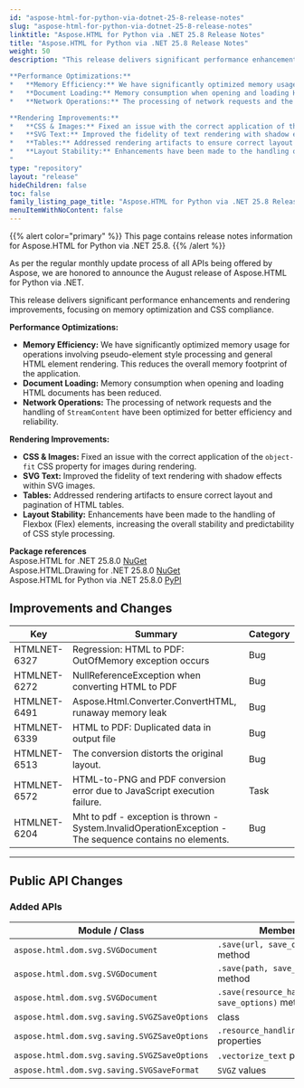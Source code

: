 ```yaml
---
id: "aspose-html-for-python-via-dotnet-25-8-release-notes"
slug: "aspose-html-for-python-via-dotnet-25-8-release-notes"
linktitle: "Aspose.HTML for Python via .NET 25.8 Release Notes"
title: "Aspose.HTML for Python via .NET 25.8 Release Notes"
weight: 50
description: "This release delivers significant performance enhancements and rendering improvements, focusing on memory optimization and CSS compliance.

**Performance Optimizations:**
*   **Memory Efficiency:** We have significantly optimized memory usage for operations involving pseudo-element style processing and general HTML element rendering. This reduces the overall memory footprint of the application.
*   **Document Loading:** Memory consumption when opening and loading HTML documents has been reduced.
*   **Network Operations:** The processing of network requests and the handling of `StreamContent` have been optimized for better efficiency and reliability.

**Rendering Improvements:**
*   **CSS & Images:** Fixed an issue with the correct application of the `object-fit` CSS property for images during rendering.
*   **SVG Text:** Improved the fidelity of text rendering with shadow effects within SVG images.
*   **Tables:** Addressed rendering artifacts to ensure correct layout and pagination of HTML tables.
*   **Layout Stability:** Enhancements have been made to the handling of Flexbox (Flex) elements, increasing the overall stability and predictability of CSS style processing.
"
type: "repository"
layout: "release"
hideChildren: false
toc: false
family_listing_page_title: "Aspose.HTML for Python via .NET 25.8 Release Notes"
menuItemWithNoContent: false
---
```

{{% alert color="primary" %}}
This page contains release notes information for Aspose.HTML for Python via .NET 25.8.
{{% /alert %}}

As per the regular monthly update process of all APIs being offered by Aspose, we are honored to announce the August release of Aspose.HTML for Python via .NET.

This release delivers significant performance enhancements and rendering improvements, focusing on memory optimization and CSS compliance.

**Performance Optimizations:**
*   **Memory Efficiency:** We have significantly optimized memory usage for operations involving pseudo-element style processing and general HTML element rendering. This reduces the overall memory footprint of the application.
*   **Document Loading:** Memory consumption when opening and loading HTML documents has been reduced.
*   **Network Operations:** The processing of network requests and the handling of `StreamContent` have been optimized for better efficiency and reliability.

**Rendering Improvements:**
*   **CSS & Images:** Fixed an issue with the correct application of the `object-fit` CSS property for images during rendering.
*   **SVG Text:** Improved the fidelity of text rendering with shadow effects within SVG images.
*   **Tables:** Addressed rendering artifacts to ensure correct layout and pagination of HTML tables.
*   **Layout Stability:** Enhancements have been made to the handling of Flexbox (Flex) elements, increasing the overall stability and predictability of CSS style processing.

**Package references**<br>
Aspose.HTML for .NET 25.8.0 [NuGet](https://www.nuget.org/packages/Aspose.Html)<br>
Aspose.HTML.Drawing for .NET 25.8.0 [NuGet](https://www.nuget.org/packages/Aspose.Html.Drawing)<br>
Aspose.HTML for Python via .NET 25.8.0 [PyPI](https://pypi.org/project/aspose-html-net/)


## **Improvements and Changes**

| **Key**      | **Summary**                                                                            | **Category** |
| ------------ | -------------------------------------------------------------------------------------- | ------------ |
| HTMLNET-6327 | Regression: HTML to PDF: OutOfMemory exception occurs | Bug |
| HTMLNET-6272 | NullReferenceException when converting HTML to PDF | Bug |
| HTMLNET-6491 | Aspose.Html.Converter.ConvertHTML, runaway memory leak | Bug |
| HTMLNET-6339 | HTML to PDF: Duplicated data in output file | Bug |
| HTMLNET-6513 | The conversion distorts the original layout. | Bug |
| HTMLNET-6572 | HTML-to-PNG and PDF conversion error due to JavaScript execution failure. | Task |
| HTMLNET-6204 | Mht to pdf - exception is thrown - System.InvalidOperationException - The sequence contains no elements. | Bug |


---

## **Public API Changes**

### **Added APIs**

| Module / Class | Member |
|----------------|--------|
| `aspose.html.dom.svg.SVGDocument` | `.save(url, save_options)` method |
| `aspose.html.dom.svg.SVGDocument` | `.save(path, save_options)` method |
| `aspose.html.dom.svg.SVGDocument` | `.save(resource_handler, save_options)` method |
| `aspose.html.dom.svg.saving.SVGZSaveOptions` | class |
| `aspose.html.dom.svg.saving.SVGZSaveOptions` |  `.resource_handling_options`  properties |
| `aspose.html.dom.svg.saving.SVGZSaveOptions` |  `.vectorize_text`  properties |
| `aspose.html.dom.svg.saving.SVGSaveFormat` | `SVGZ` values|
